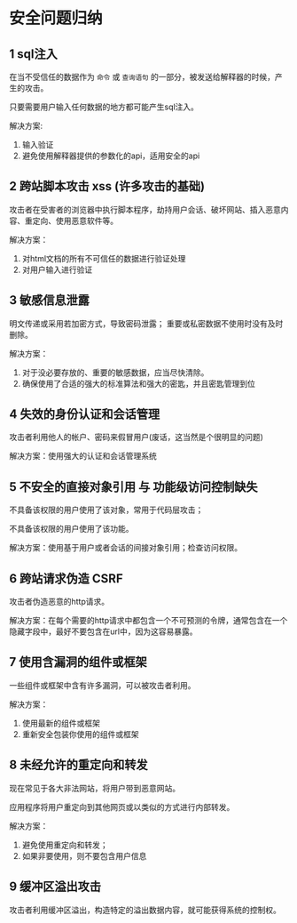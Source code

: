 # 安全问题归纳

## 1 sql注入

在当不受信任的数据作为 `命令` 或 `查询语句` 的一部分，被发送给解释器的时候，产生的攻击。

只要需要用户输入任何数据的地方都可能产生sql注入。

解决方案:

1. 输入验证
2. 避免使用解释器提供的参数化的api，适用安全的api

## 2 跨站脚本攻击 xss (许多攻击的基础)

攻击者在受害者的浏览器中执行脚本程序，劫持用户会话、破坏网站、插入恶意内容、重定向、使用恶意软件等。

解决方案：

1. 对html文档的所有不可信任的数据进行验证处理
2. 对用户输入进行验证

## 3 敏感信息泄露

明文传递或采用若加密方式，导致密码泄露；
重要或私密数据不使用时没有及时删除。

解决方案：

1. 对于没必要存放的、重要的敏感数据，应当尽快清除。
2. 确保使用了合适的强大的标准算法和强大的密匙，并且密匙管理到位

## 4 失效的身份认证和会话管理

攻击者利用他人的帐户、密码来假冒用户(废话，这当然是个很明显的问题)

解决方案：使用强大的认证和会话管理系统

## 5 不安全的直接对象引用 与 功能级访问控制缺失

不具备该权限的用户使用了该对象，常用于代码层攻击；

不具备该权限的用户使用了该功能。

解决方案：使用基于用户或者会话的间接对象引用；检查访问权限。

## 6 跨站请求伪造 CSRF

攻击者伪造恶意的http请求。

解决方案：在每个需要的http请求中都包含一个不可预测的令牌，通常包含在一个隐藏字段中，最好不要包含在url中，因为这容易暴露。

## 7 使用含漏洞的组件或框架

一些组件或框架中含有许多漏洞，可以被攻击者利用。

解决方案：

1. 使用最新的组件或框架
2. 重新安全包装你使用的组件或框架

## 8 未经允许的重定向和转发

现在常见于各大非法网站，将用户带到恶意网站。

应用程序将用户重定向到其他网页或以类似的方式进行内部转发。

解决方案：

1. 避免使用重定向和转发；
2. 如果非要使用，则不要包含用户信息

## 9 缓冲区溢出攻击

攻击者利用缓冲区溢出，构造特定的溢出数据内容，就可能获得系统的控制权。